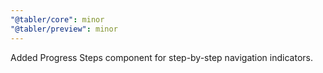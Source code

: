 ```yaml
---
"@tabler/core": minor
"@tabler/preview": minor
---
```


Added Progress Steps component for step-by-step navigation indicators.
